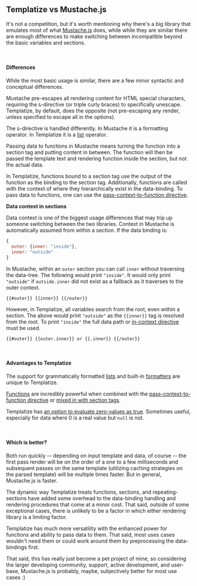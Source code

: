 ## Templatize vs Mustache.js

It's not a competition, but it's worth mentioning why there's a big library that emulates most of what [Mustache.js](https://github.com/janl/mustache.js/) does, while while they are similar there are enough differences to make switching between incompatible beyond the basic variables and sections.

&nbsp;

#### Differences

While the most basic usage is similar, there are a few minor syntactic and conceptual differences.

Mustache pre-escapes all rendering content for HTML special characters, requiring the `&`-directive (or triple curly braces) to specifically unescape. Templatize, by default, does the opposite (not pre-escaping any render, unless specified to escape all in the options).

The `&`-directive is handled differently. In Mustache it is a formatting operator. In Templatize it is a [list](../../#lists) operator.

Passing data to functions in Mustache means turning the function into a section tag and putting content in between. The function will then be passed the template text and rendering function inside the section, but not the actual data. 

In Templatize, functions bound to a section tag use the output of the function as the binding to the section tag. Additionally, functions are called with the context of where they hierarchically exist in the data-binding. To pass data to functions, one can use the [pass-context-to-function directive](../functions/#passing-context-to-functions).

**Data context in sections**

Data context is one of the biggest usage differences that may trip up someone switching between the two libraries. Context in Mustache is automatically assumed from within a section. If the data binding is:

```javascript
{
  outer: {inner: "inside"}, 
  inner: "outside"
}
```

In Mustache, within an `outer` section you can call `inner` without traversing the data-tree. The following would print `"inside"`. It would only print `"outside"` if `outside.inner` did not exist as a fallback as it traverses to the outer context.

```
{{#outer}} {{inner}} {{/outer}}
```

However, in Templatize, all variables search from the root, even within a section. The above would print `"outside"` as the `{{inner}}` tag is resolved from the root. To print `"inside"` the full data path or [in-context directive](../../#scoping-and-the-context-directive) must be used.

```
{{#outer}} {{outer.inner}} or {{.inner}} {{/outer}}
```

&nbsp;

#### Advantages to Templatize

The support for grammatically formatted [lists](../../#lists) and built-in [formatters](../../#formatting) are unique to Templatize.

[Functions](../functions/) are incredibly powerful when combined with the [pass-context-to-function directive](../functions/#passing-context-to-functions) or [mixed in with section tags](../advanced/#mixing-directives-in-a-section-tag).

Templatize has [an option to evaluate zero-values as true](../../#options). Sometimes useful, especially for data where 0 is a real value but `null` is not.

&nbsp;

#### Which is better?

Both run quickly -- depending on input template and data, of course -- the first pass render will be on the order of a one to a few milliseconds and subsequent passes on the same template (utilizing caching strategies on the parsed template) will be multiple times faster. But in general, Mustache.js is faster.

The dynamic way Templatize treats functions, sections, and repeating-sections have added some overhead to the data-binding handling and rendering procedures that come at a minor cost. That said, outside of some exceptional cases, there is unlikely to be a factor in which either rendering library is a limiting factor.

Templatize has much more versatility with the enhanced power for functions and ability to pass data to them. That said, most uses cases wouldn't need them or could work around them by preprocessing the data-bindings first.

That said, this has really just become a pet project of mine, so considering the larger developing community, support, active development, and user-base, Mustache.js is probably, maybe, subjectively better for most use cases :)

&nbsp;
